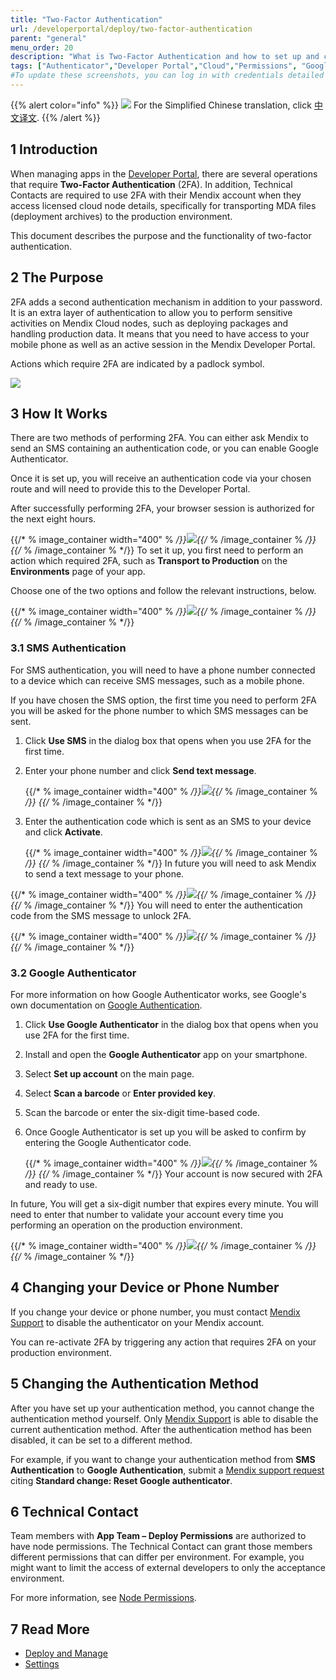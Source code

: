 ```yaml
---
title: "Two-Factor Authentication"
url: /developerportal/deploy/two-factor-authentication
parent: "general"
menu_order: 20
description: "What is Two-Factor Authentication and how to set up and change it."
tags: ["Authenticator","Developer Portal","Cloud","Permissions", "Google", "2FA", "Two-factor authentication", "SMS"]
#To update these screenshots, you can log in with credentials detailed in How to Update Screenshots Using Team Apps.
---
```


{{% alert color="info" %}}
<img src="/attachments/china.png" style="display: inline-block; margin: 0" /> For the Simplified Chinese translation, click [中文译文](https://cdn.mendix.tencent-cloud.com/documentation/developerportal/two-factor-authentication.pdf).
{{% /alert %}}

## 1 Introduction

When managing apps in the [Developer Portal](http://sprintr.home.mendix.com), there are several operations that require **Two-Factor Authentication** (2FA). In addition, Technical Contacts are required to use 2FA with their Mendix account when they access licensed cloud node details, specifically for transporting MDA files (deployment archives) to the production environment.

This document describes the purpose and the functionality of two-factor authentication.

## 2 The Purpose

2FA adds a second authentication mechanism in addition to your password. It is an extra layer of authentication to allow you to perform sensitive activities on Mendix Cloud nodes, such as deploying packages and handling production data. It means that you need to have access to your mobile phone as well as an active session in the Mendix Developer Portal.

Actions which require 2FA are indicated by a padlock symbol.

![](/attachments/developerportal/deploy/general/two-factor-authentication/production.png)



## 3 How It Works

There are two methods of performing 2FA. You can either ask Mendix to send an SMS containing an authentication code, or you can enable Google Authenticator.

Once it is set up, you will receive an authentication code via your chosen route and will need to provide this to the Developer Portal.

After successfully performing 2FA, your browser session is authorized for the next eight hours.

{{/* % image_container width="400" % */}}![](/attachments/developerportal/deploy/general/two-factor-authentication/information.png){{/* % /image_container % */}} 
{{/* % /image_container % */}} 
To set it up, you first need to perform an action which required 2FA, such as **Transport to Production** on the **Environments** page of your app.

Choose one of the two options and follow the relevant instructions, below.

{{/* % image_container width="400" % */}}![](/attachments/developerportal/deploy/general/two-factor-authentication/sms-or-google.png){{/* % /image_container % */}} 
{{/* % /image_container % */}} 
### 3.1 SMS Authentication

For SMS authentication, you will need to have a phone number connected to a device which can receive SMS messages, such as a mobile phone.

If you have chosen the SMS option, the first time you need to perform 2FA you will be asked for the phone number to which SMS messages can be sent.

1. Click **Use SMS** in the dialog box that opens when you use 2FA for the first time.
2. Enter your phone number and click **Send text message**.

    {{/* % image_container width="400" % */}}![](/attachments/developerportal/deploy/general/two-factor-authentication/setup-sms.png){{/* % /image_container % */}} 
{{/* % /image_container % */}} 
3. Enter the authentication code which is sent as an SMS to your device and click **Activate**.

    {{/* % image_container width="400" % */}}![](/attachments/developerportal/deploy/general/two-factor-authentication/enter-sms.png){{/* % /image_container % */}} 
{{/* % /image_container % */}} 
In future you will need to ask Mendix to send a text message to your phone.

{{/* % image_container width="400" % */}}![](/attachments/developerportal/deploy/general/two-factor-authentication/authentication-sms.png){{/* % /image_container % */}} 
{{/* % /image_container % */}} 
You will need to enter the authentication code from the SMS message to unlock 2FA.

{{/* % image_container width="400" % */}}![](/attachments/developerportal/deploy/general/two-factor-authentication/please-authenticate.png){{/* % /image_container % */}} 
{{/* % /image_container % */}} 
### 3.2 Google Authenticator

For more information on how Google Authenticator works, see Google's own documentation on [Google Authentication](https://www.google.com/landing/2step/#tab=how-it-protects).

1. Click **Use Google Authenticator** in the dialog box that opens when you use 2FA for the first time.
2. Install and open the **Google Authenticator** app on your smartphone.
3. Select **Set up account** on the main page.
4. Select **Scan a barcode** or **Enter provided key**.
5. Scan the barcode or enter the six-digit time-based code.
6. Once Google Authenticator is set up you will be asked to confirm by entering the Google Authenticator code.

    {{/* % image_container width="400" % */}}![](/attachments/developerportal/deploy/general/two-factor-authentication/authenticator.png){{/* % /image_container % */}} 
{{/* % /image_container % */}} 
Your account is now secured with 2FA and ready to use.

In future, You will get a six-digit number that expires every minute. You will need to enter that number to validate your account every time you performing an operation on the production environment.

{{/* % image_container width="400" % */}}![](/attachments/developerportal/deploy/general/two-factor-authentication/google.png){{/* % /image_container % */}} 
{{/* % /image_container % */}} 
## 4 Changing your Device or Phone Number

If you change your device or phone number, you must contact [Mendix Support](https://support.mendix.com/hc/en-us) to disable the authenticator on your Mendix account.

You can re-activate 2FA by triggering any action that requires 2FA on your production environment.

## 5 Changing the Authentication Method

After you have set up your authentication method, you cannot change the authentication method yourself. Only [Mendix Support](https://support.mendix.com) is able to disable the current authentication method. After the authentication method has been disabled, it can be set to a different method.

For example, if you want to change your authentication method from **SMS Authentication** to **Google Authentication**, submit a [Mendix support request](https://support.mendix.com/hc/en-us/requests/new) citing **Standard change: Reset Google authenticator**.

## 6 Technical Contact

Team members with **App Team – Deploy Permissions** are authorized to have node permissions. The Technical Contact can grant those members different permissions that can differ per environment. For example, you might want to limit the access of external developers to only the acceptance environment.

For more information, see [Node Permissions](node-permissions).

## 7 Read More

* [Deploy and Manage](/developerportal/deploy)
* [Settings](/developerportal/settings)
